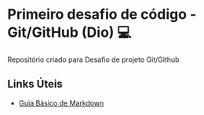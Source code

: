 # Primeiro desafio de código - Git/GitHub (Dio) 💻
Repositório criado para Desafio de projeto Git/Github 
## Links Úteis 
 - [Guia Básico de Markdown](https://www.markdownguide.org/) 
